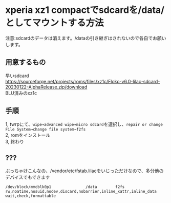 # xperia xz1 compactでsdcardを/data/としてマウントする方法

注意:sdcardのデータは消えます。/dataの引き継ぎはされないので各自でお願いします。  

## 用意するもの  
早いsdcard  
https://sourceforge.net/projects/roms/files/xz1c/Floko-v6.0-lilac-sdcard-20230122-AlphaRelease.zip/download  
BLU済みのxz1c  

## 手順  
1, twrpにて、```wipe→advanced wipe→micro sdcard```を選択し、```repair or change File System→change file system→f2fs```  
2, romをインストール  
3, 終わり

## ???
ぶっちゃけこんなの、/vendor/etc/fstab.lilacをいじっただけなので、多分他のデバイスでもできます  
```
/dev/block/mmcblk0p1               /data        f2fs    rw,noatime,nosuid,nodev,discard,nobarrier,inline_xattr,inline_data    wait,check,formattable
```

